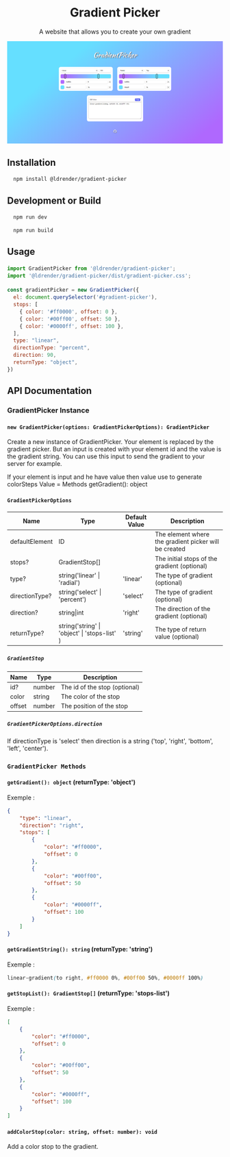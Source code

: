 
<h1 align="center">Gradient Picker</h1>

<p align="center">A website that allows you to create your own gradient</p>

![image](https://github.com/LDrender/gradient-picker/blob/master/gradient-picker.png)

## Installation

```bash 
  npm install @ldrender/gradient-picker
```

## Development or Build

```bash
  npm run dev
```
  
```bash
  npm run build
```

## Usage

```javascript
import GradientPicker from '@ldrender/gradient-picker';
import '@ldrender/gradient-picker/dist/gradient-picker.css';

const gradientPicker = new GradientPicker({
  el: document.querySelector('#gradient-picker'),
  stops: [
    { color: '#ff0000', offset: 0 },
    { color: '#00ff00', offset: 50 },
    { color: '#0000ff', offset: 100 },
  ],
  type: "linear",
  directionType: "percent",
  direction: 90,
  returnType: "object",
})
```

## API Documentation

### GradientPicker Instance

#### `new GradientPicker(options: GradientPickerOptions): GradientPicker`

Create a new instance of GradientPicker.
Your element is replaced by the gradient picker. But an input is created with your element id and the value is the gradient string. You can use this input to send the gradient to your server for example.

If your element is input and he have value then value use to generate colorSteps
Value = Methods getGradient(): object

#### `GradientPickerOptions`

| Name | Type | Default Value | Description |
| --- | --- | --- | --- |
| defaultElement | ID | | The element where the gradient picker will be created |
| stops? | GradientStop[] | | The initial stops of the gradient (optional)|
| type? | string('linear' \| 'radial') | 'linear' | The type of gradient (optional)|
| directionType? | string('select' \| 'percent') | 'select' | The type of gradient (optional)|
| direction? | string\|int | 'right' | The direction of the gradient (optional)|
| returnType? | string('string' \| 'object' \| 'stops-list' ) | 'string' | The type of return value (optional)|

##### `GradientStop`

| Name | Type | Description |
| --- | --- | --- |
| id? | number | The id of the stop (optional)|
| color | string | The color of the stop |
| offset | number | The position of the stop |

##### `GradientPickerOptions.direction`

If directionType is 'select' then direction is a string ('top', 'right', 'bottom', 'left', 'center').

### `GradientPicker Methods`

#### `getGradient(): object` (returnType: 'object')

Exemple :
```json
{
    "type": "linear",
    "direction": "right",
    "stops": [
        {
            "color": "#ff0000",
            "offset": 0
        },
        {
            "color": "#00ff00",
            "offset": 50
        },
        {
            "color": "#0000ff",
            "offset": 100
        }
    ]
}
```

#### `getGradientString(): string` (returnType: 'string')

Exemple :
```css
linear-gradient(to right, #ff0000 0%, #00ff00 50%, #0000ff 100%)
```

#### `getStopList(): GradientStop[]` (returnType: 'stops-list')

Exemple :
```json
[
    {
        "color": "#ff0000",
        "offset": 0
    },
    {
        "color": "#00ff00",
        "offset": 50
    },
    {
        "color": "#0000ff",
        "offset": 100
    }
]
```

#### `addColorStop(color: string, offset: number): void`

Add a color stop to the gradient.